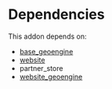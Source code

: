 # Dependencies

This addon depends on:

- [base_geoengine](https://github.com/bringout/oca-technical)
- [website](https://github.com/bringout/oca-ocb-website)
- partner_store
- [website_geoengine](https://github.com/bringout/oca-technical)
